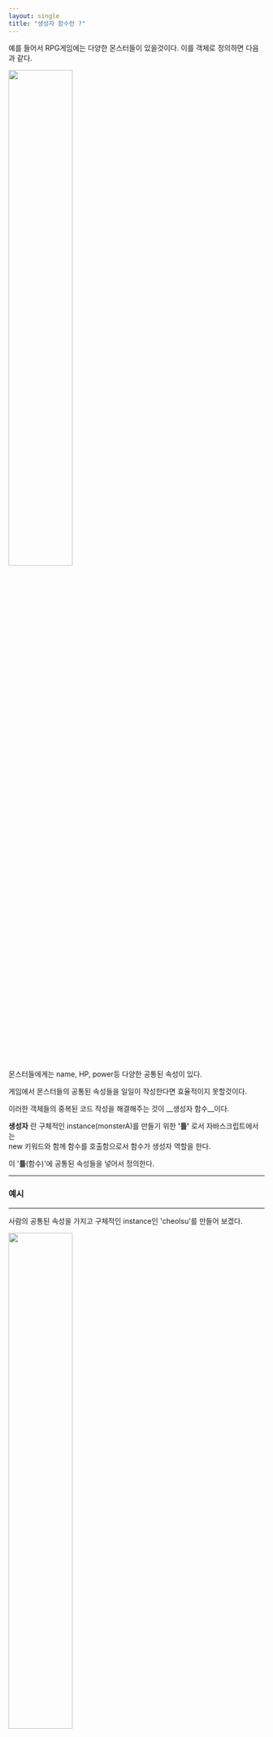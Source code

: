 ```yaml
---
layout: single
title: "생성자 함수란 ?"
---
```


예를 들어서 RPG게임에는 다양한 몬스터들이 있을것이다. 이를 객체로 정의하면 다음과 같다.

<img src ="https://user-images.githubusercontent.com/87258182/127734932-8bbc3192-98f5-458d-9667-c520d52f0526.png" width="50%" height="50%">

몬스터들에게는 name, HP, power등 다양한 공통된 속성이 있다.

게임에서 몬스터들의 공통된 속성들을 일일이 작성한다면 효율적이지 못할것이다.

이러한 객체들의 중복된 코드 작성을 해결해주는 것이 __생성자 함수__이다. 

__생성자__ 란 구체적인 instance(monsterA)를 만들기 위한 __'틀'__ 로서 자바스크립트에서는  
new 키워드와 함께 함수를 호출함으로서 함수가 생성자 역할을 한다.

이 '__틀__(함수)'에 공통된 속성들을 넣어서 정의한다.

* * *
### 예시

* * *

사람의 공통된 속성을 가지고 구체적인 instance인 'cheolsu'를 만들어 보겠다.

<img src="https://user-images.githubusercontent.com/87258182/127735155-d1f4d144-6a91-475d-bd95-8379ea7afaff.png" width="50%" height="50%">

익명함수를 변수 Person에 담았고,

new 키워드와 함께 함수를 호출해 함수를 생성자 함수로서 호출하였다. 

생성자 함수를 호출할 때 this는 구체적 instance인 cheolsu를 가르킴으로 

<img src="https://user-images.githubusercontent.com/87258182/127735222-143c28a7-feb6-41ce-bf35-7f568e4cb606.png" width="50%" height="50%">

크롬 개발자도구에서 cheolsu를 호출해보면 

<img src="https://user-images.githubusercontent.com/87258182/127736459-432da466-bb79-4ac9-9fe7-dd670880210e.png" width="50%" height="50%">

cheolsu의 생성자 함수인 'Person'이 보이고 그 아래 프로퍼티로 age와 name이 설정된 것을 볼 수 있다.

* * *
### 정리

* * *

이처럼 객체들을 정의해야 할 때 공통된 속성들을 함수에 정의해 놓고 생성자 함수를 실행해 
인스턴스를 정의한다면 코드를 간소화 시킬수 있고, 인스턴스 객체의 속성 추가, 유지, 보수등 편리한 이점이 있다.



